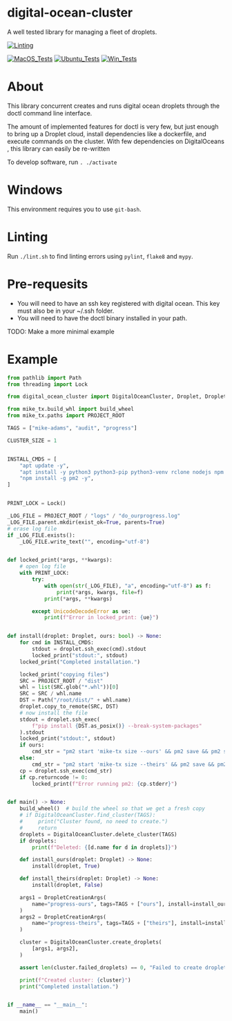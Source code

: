 # digital-ocean-cluster

A well tested library for managing a fleet of droplets.

[![Linting](../../actions/workflows/lint.yml/badge.svg)](../../actions/workflows/lint.yml)

[![MacOS_Tests](../../actions/workflows/push_macos.yml/badge.svg)](../../actions/workflows/push_macos.yml)
[![Ubuntu_Tests](../../actions/workflows/push_ubuntu.yml/badge.svg)](../../actions/workflows/push_ubuntu.yml)
[![Win_Tests](../../actions/workflows/push_win.yml/badge.svg)](../../actions/workflows/push_win.yml)


# About

This library concurrent creates and runs digital ocean droplets through the doctl command line interface.

The amount of implemented features for doctl is very few, but just enough to bring up a Droplet cloud, install dependencies like a dockerfile, and execute commands on the cluster. With few dependencies on DigitalOceans , this library can easily be re-written

To develop software, run `. ./activate`

# Windows

This environment requires you to use `git-bash`.

# Linting

Run `./lint.sh` to find linting errors using `pylint`, `flake8` and `mypy`.

# Pre-requesits

  * You will need to have an ssh key registered with digital ocean. This key must also be in your ~/.ssh folder.
  * You will need to have the doctl binary installed in your path.

TODO: Make a more minimal example

# Example

```python
from pathlib import Path
from threading import Lock

from digital_ocean_cluster import DigitalOceanCluster, Droplet, DropletCreationArgs

from mike_tx.build_whl import build_wheel
from mike_tx.paths import PROJECT_ROOT

TAGS = ["mike-adams", "audit", "progress"]

CLUSTER_SIZE = 1


INSTALL_CMDS = [
    "apt update -y",
    "apt install -y python3 python3-pip python3-venv rclone nodejs npm magic-wormhole",
    "npm install -g pm2 -y",
]


PRINT_LOCK = Lock()

_LOG_FILE = PROJECT_ROOT / "logs" / "do_ourprogress.log"
_LOG_FILE.parent.mkdir(exist_ok=True, parents=True)
# erase log file
if _LOG_FILE.exists():
    _LOG_FILE.write_text("", encoding="utf-8")


def locked_print(*args, **kwargs):
    # open log file
    with PRINT_LOCK:
        try:
            with open(str(_LOG_FILE), "a", encoding="utf-8") as f:
                print(*args, kwargs, file=f)
            print(*args, **kwargs)

        except UnicodeDecodeError as ue:
            print(f"Error in locked_print: {ue}")


def install(droplet: Droplet, ours: bool) -> None:
    for cmd in INSTALL_CMDS:
        stdout = droplet.ssh_exec(cmd).stdout
        locked_print("stdout:", stdout)
    locked_print("Completed installation.")

    locked_print("copying files")
    SRC = PROJECT_ROOT / "dist"
    whl = list(SRC.glob("*.whl"))[0]
    SRC = SRC / whl.name
    DST = Path("/root/dist/" + whl.name)
    droplet.copy_to_remote(SRC, DST)
    # now install the file
    stdout = droplet.ssh_exec(
        f"pip install {DST.as_posix()} --break-system-packages"
    ).stdout
    locked_print("stdout:", stdout)
    if ours:
        cmd_str = "pm2 start 'mike-tx size --ours' && pm2 save && pm2 startup"
    else:
        cmd_str = "pm2 start 'mike-tx size --theirs' && pm2 save && pm2 startup"
    cp = droplet.ssh_exec(cmd_str)
    if cp.returncode != 0:
        locked_print(f"Error running pm2: {cp.stderr}")


def main() -> None:
    build_wheel()  # build the wheel so that we get a fresh copy
    # if DigitalOceanCluster.find_cluster(TAGS):
    #     print("Cluster found, no need to create.")
    #     return
    droplets = DigitalOceanCluster.delete_cluster(TAGS)
    if droplets:
        print(f"Deleted: {[d.name for d in droplets]}")

    def install_ours(droplet: Droplet) -> None:
        install(droplet, True)

    def install_theirs(droplet: Droplet) -> None:
        install(droplet, False)

    args1 = DropletCreationArgs(
        name="progress-ours", tags=TAGS + ["ours"], install=install_ours
    )
    args2 = DropletCreationArgs(
        name="progress-theirs", tags=TAGS + ["theirs"], install=install_theirs
    )

    cluster = DigitalOceanCluster.create_droplets(
        [args1, args2],
    )

    assert len(cluster.failed_droplets) == 0, "Failed to create droplets"

    print(f"Created cluster: {cluster}")
    print("Completed installation.")


if __name__ == "__main__":
    main()
```
